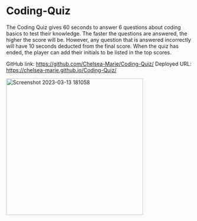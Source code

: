 # Coding-Quiz

The Coding Quiz gives 60 seconds to answer 6 questions about coding basics to test their knowledge. The faster the questions are answered, the higher the score will be. However, any question that is answered incorrectly will have 10 seconds deducted from the final score. When the quiz has ended, the player can add their initials to be listed in the top scores.


GitHub link: https://github.com/Chelsea-Marie/Coding-Quiz/
Deployed URL: https://chelsea-marie.github.io/Coding-Quiz/

<img width="370" alt="Screenshot 2023-03-13 181058" src="https://user-images.githubusercontent.com/116038369/224852407-74a906dc-d121-4c14-834d-fb1688e7fab7.png">
